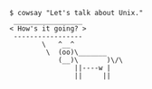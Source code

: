 <!-- exec -->

    $ cowsay "Let's talk about Unix."
     _________________
    < How's it going? >
     -----------------
            \   ^__^
             \  (oo)\_______
                (__)\       )\/\
                    ||----w |
                    ||     ||

<!-- end -->
